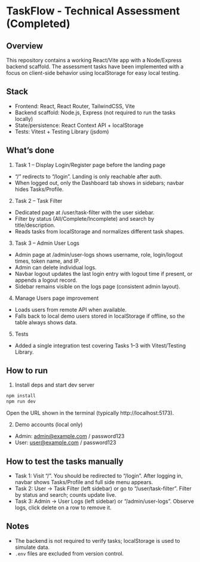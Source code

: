 # TaskFlow - Technical Assessment (Completed)

## Overview
This repository contains a working React/Vite app with a Node/Express backend scaffold. The assessment tasks have been implemented with a focus on client-side behavior using localStorage for easy local testing.

## Stack
- Frontend: React, React Router, TailwindCSS, Vite
- Backend scaffold: Node.js, Express (not required to run the tasks locally)
- State/persistence: React Context API + localStorage
- Tests: Vitest + Testing Library (jsdom)

## What’s done
1) Task 1 – Display Login/Register page before the landing page
- “/” redirects to “/login”. Landing is only reachable after auth.
- When logged out, only the Dashboard tab shows in sidebars; navbar hides Tasks/Profile.

2) Task 2 – Task Filter
- Dedicated page at /user/task-filter with the user sidebar.
- Filter by status (All/Complete/Incomplete) and search by title/description.
- Reads tasks from localStorage and normalizes different task shapes.

3) Task 3 – Admin User Logs
- Admin page at /admin/user-logs shows username, role, login/logout times, token name, and IP.
- Admin can delete individual logs.
- Navbar logout updates the last login entry with logout time if present, or appends a logout record.
- Sidebar remains visible on the logs page (consistent admin layout).

4) Manage Users page improvement
- Loads users from remote API when available.
- Falls back to local demo users stored in localStorage if offline, so the table always shows data.

5) Tests
- Added a single integration test covering Tasks 1–3 with Vitest/Testing Library.

## How to run
1) Install deps and start dev server
```bash
npm install
npm run dev
```
Open the URL shown in the terminal (typically http://localhost:5173).

2) Demo accounts (local only)
- Admin: admin@example.com / password123
- User: user@example.com / password123

## How to test the tasks manually
- Task 1: Visit “/”. You should be redirected to “/login”. After logging in, navbar shows Tasks/Profile and full side menu appears.
- Task 2: User → Task Filter (left sidebar) or go to “/user/task-filter”. Filter by status and search; counts update live.
- Task 3: Admin → User Logs (left sidebar) or “/admin/user-logs”. Observe logs, click delete on a row to remove it.

## Notes
- The backend is not required to verify tasks; localStorage is used to simulate data.
- `.env` files are excluded from version control.